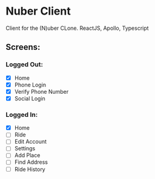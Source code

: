 # Nuber Client

Client for the (N)uber CLone. ReactJS, Apollo, Typescript

## Screens:

### Logged Out:

- [x] Home
- [x] Phone Login
- [x] Verify Phone Number
- [x] Social Login

### Logged In:

- [x] Home
- [ ] Ride
- [ ] Edit Account
- [ ] Settings
- [ ] Add Place
- [ ] Find Address
- [ ] Ride History
